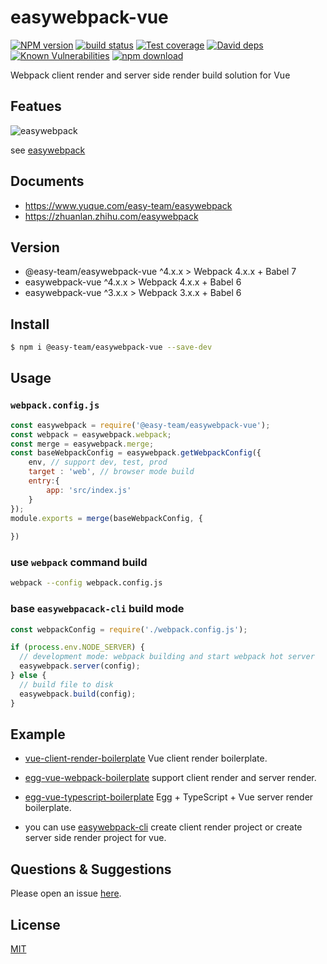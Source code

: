 # easywebpack-vue

[![NPM version][npm-image]][npm-url]
[![build status][travis-image]][travis-url]
[![Test coverage][codecov-image]][codecov-url]
[![David deps][david-image]][david-url]
[![Known Vulnerabilities][snyk-image]][snyk-url]
[![npm download][download-image]][download-url]

[npm-image]: https://img.shields.io/npm/v/easywebpack-vue.svg?style=flat-square
[npm-url]: https://npmjs.org/package/easywebpack-vue
[travis-image]: https://img.shields.io/travis/easy-team/easywebpack-vue.svg?style=flat-square
[travis-url]: https://travis-ci.org/easy-team/easywebpack-vue
[codecov-image]: https://img.shields.io/codecov/c/github/easy-team/easywebpack-vue.svg?style=flat-square
[codecov-url]: https://codecov.io/github/easy-team/easywebpack-vue?branch=master
[david-image]: https://img.shields.io/david/easy-team/easywebpack-vue.svg?style=flat-square
[david-url]: https://david-dm.org/easy-team/easywebpack-vue
[snyk-image]: https://snyk.io/test/npm/easywebpack-vue/badge.svg?style=flat-square
[snyk-url]: https://snyk.io/test/npm/easywebpack-vue
[download-image]: https://img.shields.io/npm/dm/easywebpack-vue.svg?style=flat-square
[download-url]: https://npmjs.org/package/easywebpack-vue

Webpack client render and server side render build solution for Vue

## Featues

![easywebpack](https://github.com/easy-team/easywebpack/blob/master/docs/images/easywebpack.png)

see [easywebpack](https://github.com/easy-team/easywebpack)

## Documents

- https://www.yuque.com/easy-team/easywebpack
- https://zhuanlan.zhihu.com/easywebpack

## Version

- @easy-team/easywebpack-vue ^4.x.x > Webpack 4.x.x + Babel 7 
- easywebpack-vue ^4.x.x > Webpack 4.x.x + Babel 6
- easywebpack-vue ^3.x.x > Webpack 3.x.x + Babel 6

## Install

```bash
$ npm i @easy-team/easywebpack-vue --save-dev
```

## Usage


### `webpack.config.js`

```js
const easywebpack = require('@easy-team/easywebpack-vue');
const webpack = easywebpack.webpack;
const merge = easywebpack.merge;
const baseWebpackConfig = easywebpack.getWebpackConfig({
    env, // support dev, test, prod 
    target : 'web', // browser mode build
    entry:{
        app: 'src/index.js'
    }
});
module.exports = merge(baseWebpackConfig, {
   
})
```

### use `webpack` command build

```bash
webpack --config webpack.config.js
```

### base `easywebpacack-cli` build mode

```js
const webpackConfig = require('./webpack.config.js');

if (process.env.NODE_SERVER) {
  // development mode: webpack building and start webpack hot server
  easywebpack.server(config);
} else {
  // build file to disk
  easywebpack.build(config);
}
```


## Example

- [vue-client-render-boilerplate](https://github.com/easy-team/easywebpack-cli-template/tree/master/boilerplate/vue) Vue client render boilerplate.

- [egg-vue-webpack-boilerplate](https://github.com/easy-team/egg-vue-webpack-boilerplate) support client render and server render.

- [egg-vue-typescript-boilerplate](https://github.com/easy-team/egg-vue-typescript-boilerplate) Egg + TypeScript + Vue server render boilerplate.

- you can use [easywebpack-cli](https://github.com/easy-team/easywebpack-cli) create client render project or create server side render project for vue.

## Questions & Suggestions

Please open an issue [here](https://github.com/easy-team/easywebpack-vue).

## License

[MIT](LICENSE)

